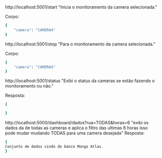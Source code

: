 http://localhost:5001/start   "Inicia o monitoramento da camera selecionada."

Corpo:
```bash
{
    "camera": "CAMERA4"
}
```
http://localhost:5001/stop "Para o monitoramento da camera selecionada."

Corpo:
```bash
{
    "camera": "CAMERA4"
}
```
http://localhost:5001/status "Exibi o status da cameras se estão fazendo o monitoramento ou não."

Resposta:
```bash
{

}
```
http://localhost:5000/dashboard/dados?rua=TODAS&horas=6 "exibi os dados da de todas as cameras e aplica o filtro das ultimas 6 horas isso pode mudar mudando TODAS para uma camera desejada"
Resposta:
```bash
{
Conjunto de dados vindo do banco Mongo Atlas.
}
```
